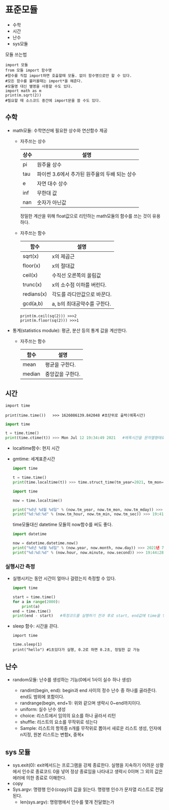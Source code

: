 # 표준모듈

- 수학
- 시간
- 난수
- sys모듈

모듈 쓰는법

 ~~~ 
 import 모듈
 from 모듈 import 함수명  
 #함수를 직접 import하면 호출할때 모듈. 없이 함수명으로만 할 수 있다. 
 #모든 함수를 불러올때는 import*을 해준다. 
 #모듈명 대신 별명을 사용할 수도 있다. 
 import math as m
 print(m.sqrt(2))
 #필요할 때 소스코드 중간에 import문을 쓸 수도 있다.
 ~~~



## 수학

- math모듈: 수학연산에 필요한 상수와 연산함수 제공

  - 자주쓰는 상수

    | 상수 | 설명                                          |
    | ---- | --------------------------------------------- |
    | pi   | 원주율 상수                                   |
    | tau  | 파이썬 3.6에서 추가된 원주율의 두배 되는 상수 |
    | e    | 자연 대수 상수                                |
    | inf  | 무한대 값                                     |
    | nan  | 숫자가 아닌값                                 |

    정밀한 계산을 위해 float값으로 리턴하는 math모듈의 함수를 쓰는 것이 유용하다. 

  - 자주쓰는 함수

    | 함수       | 설명                        |
    | ---------- | --------------------------- |
    | sqrt(x)    | x의 제곱근                  |
    | floor(x)   | x의 절대값                  |
    | ceil(x)    | 수직선 오른쪽의 올림값      |
    | trunc(x)   | x의 소수점 이하를 버린다.   |
    | redians(x) | 각도를 라디안값으로 바꾼다. |
    | gcd(a,b)   | a, b의 최대공약수를 구한다. |

    ~~~ 
    print(m.ceil(sq(2))) >>>2
    print(m.floor(sq(2))) >>>1
    ~~~

- 통계(statistics module): 평균, 분산 등의 통계 값을 계산한다. 

  - 자주쓰는 함수

    | 함수   | 설명             |
    | ------ | ---------------- |
    | mean   | 평균을 구한다.   |
    | median | 중앙값을 구한다. |

    

## 시간

~~~ 
import time

print(time.time())   >>> 1626086139.842048 #초단위로 출력(에폭시간)
~~~

~~~ python
import time

t = time.time()
print(time.ctime(t)) >>> Mon Jul 12 19:34:49 2021   #에폭시간을 문자열형태로 변환 
~~~

- localtime함수: 현지 시간

- gmtime: 세계표준시간

  ~~~ python
  import time
  
  t = time.time()
  print(time.localtime(t)) >>> time.struct_time(tm_year=2021, tm_mon=7, tm_mday=12, tm_hour=19, tm_min=39, tm_sec=6, tm_wday=0, tm_yday=193, tm_isdst=0)   #스트럭타임형 객체 리턴
  ~~~

  ~~~ python
  import time
  
  now = time.localtime()
  
  print("%d년 %d월 %d일" % (now.tm_year, now.tm_mon, now.tm_mday)) >>> 2021년 7월 12일
  print("%d:%d:%d" % (now.tm_hour, now.tm_min, now.tm_sec)) >>> 19:41:55
  ~~~

  time모듈대신 datetime 모듈의 now함수를 써도 좋다. 

  ~~~ python
  import datetime
  
  now = datetime.datetime.now()
  print("%d년 %d월 %d일" % (now.year, now.month, now.day))	>>> 2021년 7월 12일
  print("%d:%d:%d" % (now.hour, now.minute, now.second)) >>> 19:44:28
  ~~~



### 실행시간 측정

- 실행시키는 동안 시간이 얼마나 걸렸는지 측정할 수 있다. 

  ~~~ python
  import time
  
  start = time.time()
  for a in range(2000):    
      print(a)
  end = time.time()    
  print(end - start)   #특정코드를 실행하기 전과 후로 start, end값에 time을 넣어 그 차이를 구할 수 있다. 
  ~~~

- sleep 함수: 시간을 끈다. 

  ~~~ 
  import time
  
  time.sleep(1)
  print("hello") #1초있다가 실행, 0.2로 하면 0.2초, 정밀한 값 가능
  ~~~



## 난수

- random모듈: 난수를 생성하는 기능(0에서 1사이 실수 하나 생성)

  - randint(begin, end): begin과 end 사이의 정수 난수 중 하나를 골라준다. end도 범위에 포함이다. 
  - randrange(begin, end+1): 위와 같으며 생략시 0~end까지이다.  
  - uniform: 실수 난수 생성
  - choice: 리스트에서 임의의 요소를 하나 골라서 리턴
  - shuffle: 리스트의 요소를 무작위로 섞는다
  - Sample: 리스트의 항목중 n개를 무작위로 뽑아서 새로운 리스트 생성, 인자에 n지정, 원본 리스트는 변함x, 중복x

  

## sys 모듈

- sys.exit(0): exit메서드는 프로그램을 강제 종료한다. 실행을 지속하기 어려운 상황에서 인수로 종료코드 0을 넣어 정상 종료임을 나타내고 생략시 0이며 그 외의 값은 에러에 의한 종료로 이해한다. 
- copy
- Sys.argv: 명령행 인수(copy)의 값을 읽는다. 명령행 인수가 문자열 리스트로 전달된다. 
  - len(sys.argv): 명령행에서 인수를 몇개 전달했는가
